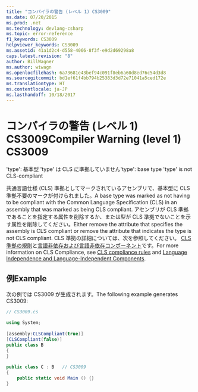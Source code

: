 ```yaml
---
title: "コンパイラの警告 (レベル 1) CS3009"
ms.date: 07/20/2015
ms.prod: .net
ms.technology: devlang-csharp
ms.topic: error-reference
f1_keywords: CS3009
helpviewer_keywords: CS3009
ms.assetid: 41a1d2c4-d558-4066-8f3f-e9d2d69298a8
caps.latest.revision: "8"
author: BillWagner
ms.author: wiwagn
ms.openlocfilehash: 6a73681e43bef94c091f8eb6a60d8ed76c54d3d8
ms.sourcegitcommit: bd1ef61f4bb794b25383d3d72e71041a5ced172e
ms.translationtype: HT
ms.contentlocale: ja-JP
ms.lasthandoff: 10/18/2017
---
```

# <a name="compiler-warning-level-1-cs3009"></a><span data-ttu-id="2d99e-102">コンパイラの警告 (レベル 1) CS3009</span><span class="sxs-lookup"><span data-stu-id="2d99e-102">Compiler Warning (level 1) CS3009</span></span>
<span data-ttu-id="2d99e-103">'type': 基本型 'type' は CLS に準拠していません</span><span class="sxs-lookup"><span data-stu-id="2d99e-103">'type': base type 'type' is not CLS-compliant</span></span>  
  
 <span data-ttu-id="2d99e-104">共通言語仕様 (CLS) 準拠としてマークされているアセンブリで、基本型に CLS 準拠不要のマークが付けられました。</span><span class="sxs-lookup"><span data-stu-id="2d99e-104">A base type was marked as not having to be compliant with the Common Language Specification (CLS) in an assembly that was marked as being CLS compliant.</span></span> <span data-ttu-id="2d99e-105">アセンブリが CLS 準拠であることを指定する属性を削除するか、または型が CLS 準拠でないことを示す属性を削除してください。</span><span class="sxs-lookup"><span data-stu-id="2d99e-105">Either remove the attribute that specifies the assembly is CLS compliant or remove the attribute that indicates the type is not CLS compliant.</span></span> <span data-ttu-id="2d99e-106">CLS 準拠の詳細については、次を参照してください。 [CLS 準拠の規則](../../../standard/language-independence-and-language-independent-components.md#cls-compliance-rules)と[言語非依存および言語非依存コンポーネント](../../../standard/language-independence.md)です。</span><span class="sxs-lookup"><span data-stu-id="2d99e-106">For more information on CLS Compliance, see [CLS compliance rules](../../../standard/language-independence-and-language-independent-components.md#cls-compliance-rules) and [Language Independence and Language-Independent Components](../../../standard/language-independence.md).</span></span>  
  
## <a name="example"></a><span data-ttu-id="2d99e-107">例</span><span class="sxs-lookup"><span data-stu-id="2d99e-107">Example</span></span>  
 <span data-ttu-id="2d99e-108">次の例では CS3009 が生成されます。</span><span class="sxs-lookup"><span data-stu-id="2d99e-108">The following example generates CS3009:</span></span>  
  
```csharp  
// CS3009.cs  
  
using System;  
  
[assembly:CLSCompliant(true)]  
[CLSCompliant(false)]  
public class B  
{  
}  
  
public class C : B   // CS3009  
{  
    public static void Main () {}  
}  
```

